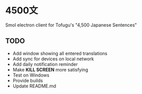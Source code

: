 # 4500文

Smol electron client for Tofugu's "4,500 Japanese Sentences"

## TODO

- Add window showing all entered translations
- Add sync for devices on local network
- Add daily notification reminder
- Make **KILL SCREEN** more satisfying
- Test on Windows
- Provide builds
- Update README.md